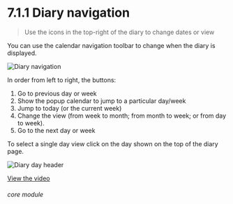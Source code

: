 # 7.1.1    Diary navigation

> Use the icons in the top-right of the diary to change dates or view 

You can use the calendar navigation toolbar to change when the diary is displayed. 

![Diary navigation]({{imgpath}}36a.png)

In order from left to right, the buttons:

  1. Go to previous day or week
  2. Show the popup calendar to jump to a particular day/week
  3. Jump to today (or the current week)
 4. Change the view (from week to month; from month to week; or from day to week).
  5. Go to the next day or week

To select a single day view click on the day shown on the top of the diary page.

![Diary day header]({{imgpath}}36b.png) 

[View the video](/help/video/id/3)
###### core module

